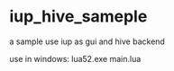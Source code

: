 iup_hive_sameple
================

a sample use iup as gui and hive backend


use in windows:
lua52.exe main.lua
